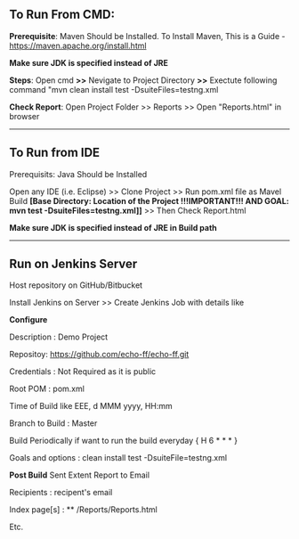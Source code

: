 ## **To Run From CMD:**

**Prerequisite**: Maven Should be Installed. To Install Maven, This is a Guide - https://maven.apache.org/install.html

**Make sure JDK is specified instead of JRE**

**Steps**: Open cmd **>>** Nevigate to Project Directory **>>** Exectute following command "mvn clean install test -DsuiteFiles=testng.xml

**Check Report**: Open Project Folder >> Reports >> Open "Reports.html" in browser

 ********************************************************************************************
 
 
 
## **To Run from IDE**

Prerequisits: Java Should be Installed 

Open any IDE (i.e. Eclipse) >> Clone Project >> Run pom.xml file as Mavel Build **[Base Directory: Location of the Project !!!IMPORTANT!!! AND GOAL: mvn test -DsuiteFiles=testng.xml]]** >> Then Check Report.html

**Make sure JDK is specified instead of JRE in Build path**

********************************************************************************************


## **Run on Jenkins Server**

Host repository on GitHub/Bitbucket

Install Jenkins on Server >> Create Jenkins Job with details like 

**Configure**

  Description : Demo Project
  
  Repositoy: https://github.com/echo-ff/echo-ff.git
  
  Credentials : Not Required as it is public
  
  Root POM : pom.xml
  
  Time of Build like EEE, d MMM yyyy, HH:mm
  
  Branch to Build : Master
  
  Build Periodically if want to run the build everyday { H 6  * * * }
  
  Goals and options : clean install test -DsuiteFile=testng.xml
  
**Post Build**
  Sent Extent Report to Email
  
  Recipients : recipent's email
  
  Index page[s] : ** /Reports/Reports.html
  
  Etc. 
